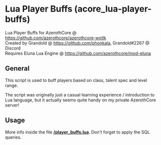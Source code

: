 # Lua Player Buffs (acore_lua-player-buffs)  

Lua Player Buffs for AzerothCore @ https://github.com/azerothcore/azerothcore-wotlk  
Created by Grandold @ https://github.com/phonkala, Grandold#2267 @ Discord  
Requires Eluna Lua Engine @ https://github.com/azerothcore/mod-eluna  

## General  

This script is used to buff players based on class, talent spec and level range.  

The script was originally just a casual learning experience / introduction to
Lua language, but it actually seems quite handy on my private AzerothCore server!  

## Usage  

More info inside the file **[/player_buffs.lua](https://github.com/phonkala/acore_lua-player-buffs/blob/main/player_buffs.lua)**. Don't forget to apply the SQL queries.